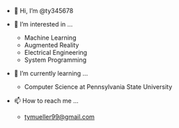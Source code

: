 - 👋 Hi, I’m @ty345678
- 👀 I’m interested in ... 
  - Machine Learning
  - Augmented Reality 
  - Electrical Engineering
  - System Programming
  
- 🌱 I’m currently learning ...
  - Computer Science at Pennsylvania State University
  

- 📫 How to reach me ...
  - tymueller99@gmail.com

<!---
ty345678/ty345678 is a ✨ special ✨ repository because its `README.md` (this file) appears on your GitHub profile.
You can click the Preview link to take a look at your changes.
--->
